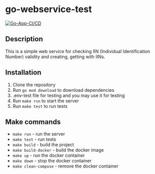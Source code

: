 # go-webservice-test

[![Go-App-CI/CD](https://github.com/Akashi23/go-webservice-test/actions/workflows/go.yaml/badge.svg)](https://github.com/Akashi23/go-webservice-test/actions/workflows/go.yaml)

## Description
This is a simple web service for checking IIN (Individual Identification Number) validity and creating, getting with IINs.

## Installation
1. Clone the repository
2. Run `go mod download` to download dependencies
3. .env-test file for testing and you may use it for testing
4. Run `make run` to start the server
5. Run `make test` to run tests

## Make commands
- `make run` - run the server
- `make test` - run tests
- `make build` - build the project
- `make build-docker` - build the docker image
- `make up` - run the docker container
- `make down` - stop the docker container
- `make clean-compose` - remove the docker container

